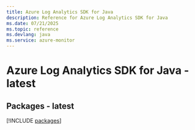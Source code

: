 ```yaml
---
title: Azure Log Analytics SDK for Java
description: Reference for Azure Log Analytics SDK for Java
ms.date: 07/21/2025
ms.topic: reference
ms.devlang: java
ms.service: azure-monitor
---
```

# Azure Log Analytics SDK for Java - latest
## Packages - latest
[!INCLUDE [packages](log-analytics-index.md)]